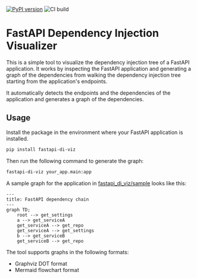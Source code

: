 [![PyPI version](https://badge.fury.io/py/fastapi-di-viz.svg?icon=si%3Apython)](https://pypi.org/project/fastapi-di-viz/)
![CI build](https://github.com/dotcs/fastapi-di-viz/actions/workflows/ci.yml/badge.svg?branch=main&event=push)

# FastAPI Dependency Injection Visualizer

This is a simple tool to visualize the dependency injection tree of a FastAPI application.
It works by inspecting the FastAPI application and generating a graph of the dependencies from walking the dependency injection tree starting from the application's endpoints.

It automatically detects the endpoints and the dependencies of the application and generates a graph of the dependencies.

## Usage

Install the package in the environment where your FastAPI application is installed.
```bash
pip install fastapi-di-viz
```

Then run the following command to generate the graph:
```bash
fastapi-di-viz your_app.main:app
```

A sample graph for the application in [fastapi_di_viz/sample](./fastapi_di_viz/sample/) looks like this:

```mermaid
---
title: FastAPI dependency chain
---
graph TD;
    root --> get_settings
    a --> get_serviceA
    get_serviceA --> get_repo
    get_serviceA --> get_settings
    b --> get_serviceB
    get_serviceB --> get_repo
```

The tool supports graphs in the following formats:

- Graphviz DOT format
- Mermaid flowchart format
